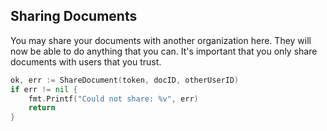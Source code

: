 ## Sharing Documents

You may share your documents with another organization here.
They will now be able to do anything that you can. It's important
that you only share documents with users that you trust.

```go
ok, err := ShareDocument(token, docID, otherUserID)
if err != nil {
    fmt.Printf("Could not share: %v", err)
    return
}
```
